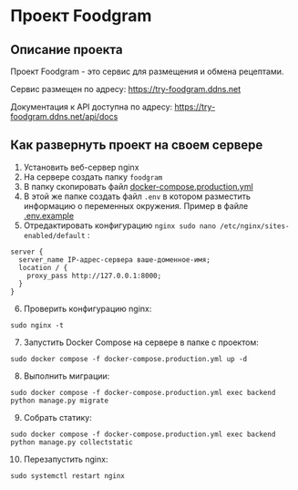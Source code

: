 #  Проект Foodgram

## Описание проекта

Проект Foodgram - это сервис для размещения и обмена рецептами.

Сервис размещен по адресу: https://try-foodgram.ddns.net

Документация к API доступна по адресу: https://try-foodgram.ddns.net/api/docs

## Как развернуть проект на своем сервере
1. Установить веб-сервер nginx
2. На сервере создать папку `foodgram`
3. В папку скопировать файл [docker-compose.production.yml](https://github.com/dodonova/kittygram_final/blob/main/docker-compose.production.yml)
4. В этой же папке создать файл `.env` в котором разместить информацию о переменных окружения. Пример в файле [.env.example](https://github.com/dodonova/kittygram_final/blob/main/.env.example)
5. Отредактировать конфигурацию `nginx sudo nano /etc/nginx/sites-enabled/default` :
```
server { 
  server_name IP-адрес-сервера ваше-доменное-имя; 
  location / { 
    proxy_pass http://127.0.0.1:8000; 
  }
}
```
6. Проверить конфигурацию nginx: 
```
sudo nginx -t
```
7. Запустить Docker Compose на сервере в папке c проектом: 
```
sudo docker compose -f docker-compose.production.yml up -d
```
8. Выполнить миграции: 
```
sudo docker compose -f docker-compose.production.yml exec backend python manage.py migrate
```
9. Собрать статику: 
 ```
 sudo docker compose -f docker-compose.production.yml exec backend python manage.py collectstatic 
 ```
10. Перезапустить nginx: 
```
sudo systemctl restart nginx
``` 